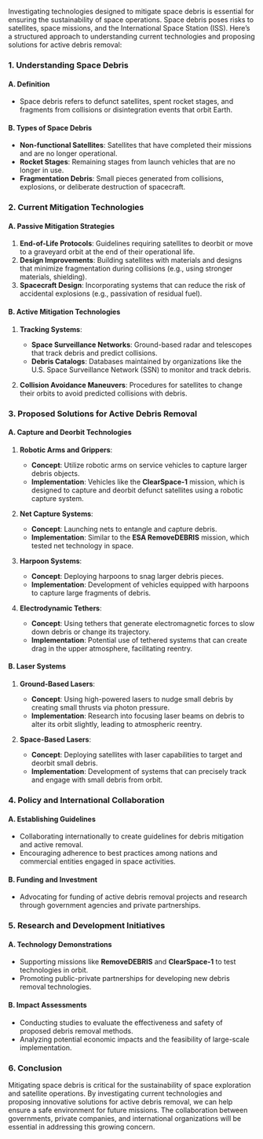 Investigating technologies designed to mitigate space debris is essential for ensuring the sustainability of space operations. Space debris poses risks to satellites, space missions, and the International Space Station (ISS). Here’s a structured approach to understanding current technologies and proposing solutions for active debris removal:

### 1. **Understanding Space Debris**

#### A. **Definition**
- Space debris refers to defunct satellites, spent rocket stages, and fragments from collisions or disintegration events that orbit Earth.

#### B. **Types of Space Debris**
- **Non-functional Satellites**: Satellites that have completed their missions and are no longer operational.
- **Rocket Stages**: Remaining stages from launch vehicles that are no longer in use.
- **Fragmentation Debris**: Small pieces generated from collisions, explosions, or deliberate destruction of spacecraft.

### 2. **Current Mitigation Technologies**

#### A. **Passive Mitigation Strategies**
1. **End-of-Life Protocols**: Guidelines requiring satellites to deorbit or move to a graveyard orbit at the end of their operational life.
2. **Design Improvements**: Building satellites with materials and designs that minimize fragmentation during collisions (e.g., using stronger materials, shielding).
3. **Spacecraft Design**: Incorporating systems that can reduce the risk of accidental explosions (e.g., passivation of residual fuel).

#### B. **Active Mitigation Technologies**
1. **Tracking Systems**:
   - **Space Surveillance Networks**: Ground-based radar and telescopes that track debris and predict collisions.
   - **Debris Catalogs**: Databases maintained by organizations like the U.S. Space Surveillance Network (SSN) to monitor and track debris.

2. **Collision Avoidance Maneuvers**: Procedures for satellites to change their orbits to avoid predicted collisions with debris.

### 3. **Proposed Solutions for Active Debris Removal**

#### A. **Capture and Deorbit Technologies**
1. **Robotic Arms and Grippers**:
   - **Concept**: Utilize robotic arms on service vehicles to capture larger debris objects.
   - **Implementation**: Vehicles like the **ClearSpace-1** mission, which is designed to capture and deorbit defunct satellites using a robotic capture system.

2. **Net Capture Systems**:
   - **Concept**: Launching nets to entangle and capture debris.
   - **Implementation**: Similar to the **ESA RemoveDEBRIS** mission, which tested net technology in space.

3. **Harpoon Systems**:
   - **Concept**: Deploying harpoons to snag larger debris pieces.
   - **Implementation**: Development of vehicles equipped with harpoons to capture large fragments of debris.

4. **Electrodynamic Tethers**:
   - **Concept**: Using tethers that generate electromagnetic forces to slow down debris or change its trajectory.
   - **Implementation**: Potential use of tethered systems that can create drag in the upper atmosphere, facilitating reentry.

#### B. **Laser Systems**
1. **Ground-Based Lasers**:
   - **Concept**: Using high-powered lasers to nudge small debris by creating small thrusts via photon pressure.
   - **Implementation**: Research into focusing laser beams on debris to alter its orbit slightly, leading to atmospheric reentry.

2. **Space-Based Lasers**:
   - **Concept**: Deploying satellites with laser capabilities to target and deorbit small debris.
   - **Implementation**: Development of systems that can precisely track and engage with small debris from orbit.

### 4. **Policy and International Collaboration**

#### A. **Establishing Guidelines**
- Collaborating internationally to create guidelines for debris mitigation and active removal.
- Encouraging adherence to best practices among nations and commercial entities engaged in space activities.

#### B. **Funding and Investment**
- Advocating for funding of active debris removal projects and research through government agencies and private partnerships.

### 5. **Research and Development Initiatives**

#### A. **Technology Demonstrations**
- Supporting missions like **RemoveDEBRIS** and **ClearSpace-1** to test technologies in orbit.
- Promoting public-private partnerships for developing new debris removal technologies.

#### B. **Impact Assessments**
- Conducting studies to evaluate the effectiveness and safety of proposed debris removal methods.
- Analyzing potential economic impacts and the feasibility of large-scale implementation.

### 6. **Conclusion**

Mitigating space debris is critical for the sustainability of space exploration and satellite operations. By investigating current technologies and proposing innovative solutions for active debris removal, we can help ensure a safe environment for future missions. The collaboration between governments, private companies, and international organizations will be essential in addressing this growing concern.